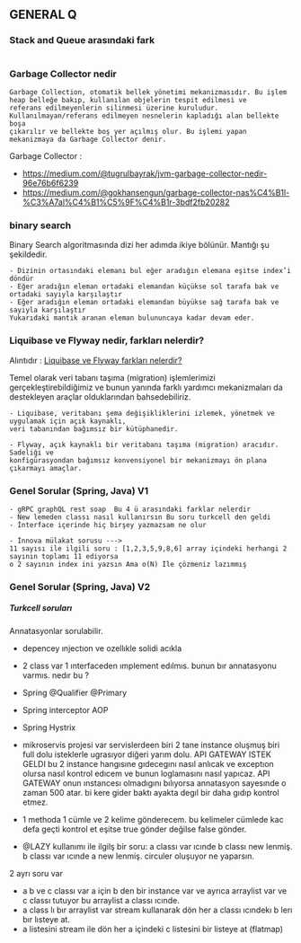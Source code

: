 ## GENERAL Q

### Stack and Queue arasındaki fark
``` 

``` 
### Garbage Collector nedir
``` 
Garbage Collection, otomatik bellek yönetimi mekanizmasıdır. Bu işlem heap belleğe bakıp, kullanılan objelerin tespit edilmesi ve 
referans edilmeyenlerin silinmesi üzerine kuruludur. Kullanılmayan/referans edilmeyen nesnelerin kapladığı alan bellekte boşa 
çıkarılır ve bellekte boş yer açılmış olur. Bu işlemi yapan mekanizmaya da Garbage Collector denir.
```
Garbage Collector : 
- https://medium.com/@tugrulbayrak/jvm-garbage-collector-nedir-96e76b6f6239
- https://medium.com/@gokhansengun/garbage-collector-nas%C4%B1l-%C3%A7al%C4%B1%C5%9F%C4%B1r-3bdf2fb20282

### binary search
Binary Search algoritmasında dizi her adımda ikiye bölünür. Mantığı şu şekildedir.
```
- Dizinin ortasındaki elemanı bul eğer aradığın elemana eşitse index’i döndür
- Eğer aradığın eleman ortadaki elemandan küçükse sol tarafa bak ve ortadaki sayıyla karşılaştır
- Eğer aradığın eleman ortadaki elemandan büyükse sağ tarafa bak ve sayıyla karşılaştır
Yukarıdaki mantık aranan eleman bulununcaya kadar devam eder.
```
### Liquibase ve Flyway nedir, farkları nelerdir?
Alıntıdır : [Liquibase ve Flyway farkları nelerdir?](https://medium.com/sahibinden-technology/liquibase-ve-flyway-nedir-farklar%C4%B1-nelerdir-1b8d95fe1537)

Temel olarak veri tabanı taşıma (migration) işlemlerimizi gerçekleştirebildiğimiz ve bunun yanında farklı yardımcı mekanizmaları da destekleyen araçlar olduklarından bahsedebiliriz.
``` 
- Liquibase, veritabanı şema değişikliklerini izlemek, yönetmek ve uygulamak için açık kaynaklı, 
veri tabanından bağımsız bir kütüphanedir.

- Flyway, açık kaynaklı bir veritabanı taşıma (migration) aracıdır. Sadeliği ve 
konfigürasyondan bağımsız konvensiyonel bir mekanizmayı ön plana çıkarmayı amaçlar.
``` 
### Genel Sorular (Spring, Java) V1
```
- gRPC graphQL rest soap  Bu 4 ü arasındaki farklar nelerdir
- New lemeden classı nasıl kullanırsın Bu soru turkcell den geldi
- İnterface içerinde hiç birşey yazmazsam ne olur
```
``` 
- İnnova mülakat sorusu ---> 
11 sayısı ile ilgili soru : [1,2,3,5,9,8,6] array içindeki herhangi 2 sayının toplamı 11 ediyorsa 
o 2 sayının index ini yazsın Ama o(N) İle çözmeniz lazımmış
``` 

### Genel Sorular (Spring, Java) V2 
##### Turkcell soruları
Annatasyonlar sorulabilir.
- depencey ınjectıon ve ozellıkle solidi acıkla 
- 2 class var 1 ınterfaceden ımplement edılmıs. bunun bır annatasyonu varmıs. nedır bu ?
- Spring @Qualifier @Primary
- Spring interceptor AOP
- Spring Hystrix
- mikroservis projesi var servislerdeen biri 2 tane instance oluşmuş biri full dolu isteklerle ugrasıyor diğeri yarım dolu. API GATEWAY ISTEK GELDI bu 2 instance hangısıne gıdecegını nasıl anlıcak ve exceptıon olursa nasıl kontrol edıcem ve bunun loglamasını nasıl yapıcaz. API GATEWAY onun ınstancesı olmadıgını bılıyorsa annatasyon sayesınde o zaman 500 atar. bi kere gider baktı ayakta degıl bir daha gıdıp kontrol etmez.
- 1 methoda 1 cümle ve 2 kelime gönderecem. bu kelimeler cümlede kac defa geçti kontrol et eşitse true gönder değilse false gönder.


- @LAZY kullanımı ile ilgilş bir soru: a classı var ıcınde b classı new lenmiş. b classı var ıcınde a new lenmiş. circuler oluşuyor ne yaparsın.

2 ayrı soru var
- a  b ve c classı var   a için b den bir instance var ve ayrıca arraylist var ve c classı tutuyor bu arraylist a classı ıcınde.
- a class lı bır arraylist var  stream kullanarak dön her a classı ıcındekı b lerı bır lısteye at.
- a listesini stream ile dön her a içindeki c listesini bir listeye at (flatmap)





